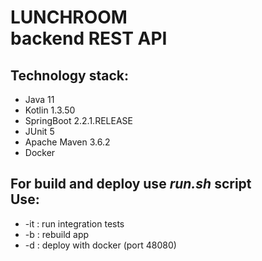 # LUNCHROOM<br/>backend REST API
## Technology stack:
- Java 11
- Kotlin 1.3.50
- SpringBoot 2.2.1.RELEASE
- JUnit 5
- Apache Maven 3.6.2
- Docker
## For build and deploy use _run.sh_ script<br/>Use:
- -it : run integration tests
- -b : rebuild app
- -d : deploy with docker (port 48080)